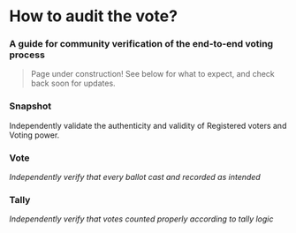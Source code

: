 # **How to audit the vote?**
### A guide for community verification of the end-to-end voting process
>Page under construction! See below for what to expect, and check back soon for updates.

### **Snapshot**
Independently validate the authenticity and validity of Registered voters and Voting power.

### **Vote**
*Independently verify that every ballot cast and recorded as intended*

### **Tally**
*Independently verify that votes counted properly according to tally logic*
